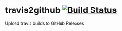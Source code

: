 # travis2github [![Build Status](https://travis-ci.org/probonopd/travis2github.svg)](https://travis-ci.org/probonopd/travis2github)

Upload travis builds to GitHub Releases
